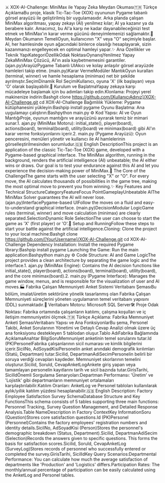 ⚔️ XOX-AI-Challenge: MiniMax ile Yapay Zeka Meydan Okuması🇹🇷 Türkçe AçıklamaBu proje, klasik Tic-Tac-Toe (XOX) oyununun Pygame tabanlı görsel arayüzü ile geliştirilmiş bir uygulamasıdır. Arka planda çalışan MiniMax algoritması, yapay zekayı (AI) yenilmez kılar; AI ya kazanır ya da berabere kalır. Amacımız, bu AI'a karşı ne kadar dayanabileceğinizi test etmek ve MiniMax'ın karar verme gücünü deneyimlemenizi sağlamaktır.🎯 Meydan Okumanın TemeliOyun, kullanıcının "X" veya "O" seçimiyle başlar. AI, her hamlesinde oyun ağacındaki binlerce olasılığı hesaplayarak, sizin kazanmanızı engelleyecek en optimal hamleyi yapar.✨ Ana Özellikler ve Teknik YapıKategoriÖzellikOdak NoktasıOynanışYenilmez Yapay ZekaMiniMax Çözücü, AI'ın asla kaybetmemesini garantiler. (ajan.py)ArayüzPygame Tabanlı UIAkıcı ve kolay anlaşılır görsel arayüzde hamleleri takip etme. (main.py)Karar VermeModüler MantıkOyun kuralları (terminal, winner) ve hamle hesaplama (minimax) net bir şekilde ayrılmıştır.SeçimDinamik Rol SeçimiKullanıcı, oyuna 'X' (ilk başlayan) veya 'O' olarak başlayabilir.🚀 Kurulum ve BaşlatmaYapay zekaya karşı mücadeleye başlamak için bu adımları takip edin.Klonlama: Projeyi yerel makinenize indirin:Bashgit clone https://github.com/[KullanıcıAdınız]/XOX-AI-Challenge.git
cd XOX-AI-Challenge
Bağımlılık Yükleme: Pygame kütüphanesini yükleyin:Bashpip install pygame
Oyunu Başlatma: Ana uygulamayı çalıştırın:Bashpython main.py
⚙️ Kod Yapısı: AI ve Oyun MantığıProje, oyunun mantığını ve arayüzünü ayırarak temiz bir mimari sunar.1. ajan.py (MiniMax Motoru): initial_state(), player(board), actions(board), terminal(board), utility(board) ve minimax(board) gibi AI'ın karar verme fonksiyonlarını içerir.2. main.py (Pygame Arayüzü): Oyun penceresini, menüleri yönetir ve kullanıcı ile AI hamlelerinin görselleştirilmesinden sorumludur.🇬🇧 English DescriptionThis project is an application of the classic Tic-Tac-Toe (XOX) game, developed with a Pygame-based graphical interface. The MiniMax algorithm, running in the background, renders the artificial intelligence (AI) unbeatable; the AI either wins or draws. Our goal is to test your endurance against this AI and let you experience the decision-making power of MiniMax.🎯 The Core of the ChallengeThe game starts with the user selecting "X" or "O". For every move, the AI calculates thousands of possibilities in the game tree, making the most optimal move to prevent you from winning.✨ Key Features and Technical StructureCategoryFeatureFocus PointGameplayUnbeatable AIThe MiniMax Solver guarantees the AI will never lose. (ajan.py)InterfacePygame-based UIFollow the moves on a fluid and easy-to-understand graphical interface. (main.py)DecisionModular LogicGame rules (terminal, winner) and move calculation (minimax) are clearly separated.SelectionDynamic Role SelectionThe user can choose to start the game as 'X' (first player) or 'O'.🚀 Setup and RunningFollow these steps to start your battle against the artificial intelligence.Cloning: Clone the project to your local machine:Bashgit clone https://github.com/[YourUsername]/XOX-AI-Challenge.git
cd XOX-AI-Challenge
Dependency Installation: Install the required Pygame library:Bashpip install pygame
Launching the Game: Run the main application:Bashpython main.py
⚙️ Code Structure: AI and Game LogicThe project provides a clean architecture by separating the game logic and the interface.1. ajan.py (MiniMax Engine): Contains the AI decision functions like initial_state(), player(board), actions(board), terminal(board), utility(board), and the core minimax(board).2. main.py (Pygame Interface): Manages the game window, menus, and is responsible for the visualization of user and AI moves.🏭 Fabrika Çalışan Memnuniyeti Anket Sistemi Veritabanı ŞemasıBu bölüm, imalat/üretim sektörüne yönelik tasarlanmış olan Fabrika Çalışan Memnuniyeti süreçlerini yöneten uygulamanın temel veritabanı yapısını (DDL) sunmaktadır.💾 Veritabanı Motoru: Microsoft SQL Server🛠️ Proje Odak Noktası: Fabrika ortamında çalışanların katılımı, çalışma koşulları ve iç iletişim memnuniyetini ölçmek.🇹🇷 Türkçe Açıklama: Fabrika Memnuniyet Anketi ŞemasıVeritabanı Yapısı ve Ana FonksiyonlarBu şema, Personel Takibi, Anket Sorularının Yönetimi ve Detaylı Cevap Analizi olmak üzere üç ana fonksiyonu destekleyen 5 tablodan oluşur.Tablo AdıFabrika Bağlamında AçıklamaAnahtar BilgiSoruMemnuniyet anketinin temel sorularını tutar.Id (PK)PersonelFabrika çalışanlarının sicil numarası ve kimlik bilgilerini içerir.SicilNo, AdSoyadKisiPersonelin anket anındaki demografik kırılımları (Statü, Departman) tutar.SiciIid, DepartmanAdiSecimPersonelin belirli bir soruya verdiği cevapları kaydeder. Memnuniyet skorlarının temelini oluşturur.Sicilid, SoruId, CevapAnketLogAnkete giriş yapan veya tamamlayan personelin kayıtlarını tarih ve sicil bazında tutar.GirisTarihi, SicilIdÖnemli Sorgulama Senaryoları:Departman Performansı: 'Üretim' ve 'Lojistik' gibi departmanların memnuniyet ortalamaları karşılaştırılabilir.Katılım Oranları: AnketLog ve Personel tabloları kullanılarak aylık/yıllık katılım yüzdesi hesaplanabilir.🇬🇧 English Description: Factory Employee Satisfaction Survey SchemaDatabase Structure and Key FunctionsThis schema consists of 5 tables supporting three main functions: Personnel Tracking, Survey Question Management, and Detailed Response Analysis.Table NameDescription in Factory ContextKey InformationSoru (Question)Stores core satisfaction questions.Id (PK)Personel (Personnel)Contains the factory employees' registration numbers and identity details.SicilNo, AdSoyadKisi (Person)Stores the personnel's demographic breakdown (Status, Department).SiciIid, DepartmanAdiSecim (Selection)Records the answers given to specific questions. This forms the basis for satisfaction scores.Sicilid, SoruId, CevapAnketLog (SurveyLog)Stores records of personnel who successfully entered or completed the survey.GirisTarihi, SicilIdKey Query Scenarios:Departmental Performance: You can calculate how much the average satisfaction of departments like 'Production' and 'Logistics' differs.Participation Rates: The monthly/annual percentage of participation can be easily calculated using the AnketLog and Personel tables.

